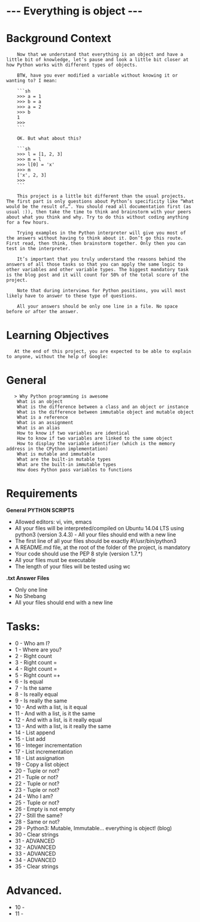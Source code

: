 # --- Everything is object ---

# Background Context
        Now that we understand that everything is an object and have a little bit of knowledge, let’s pause and look a little bit closer at how Python works with different types of objects.

        BTW, have you ever modified a variable without knowing it or wanting to? I mean:
        
        ```sh
        >>> a = 1
        >>> b = a
        >>> a = 2
        >>> b
        1
        >>>
        ```

        OK. But what about this?

        ```sh
        >>> l = [1, 2, 3]
        >>> m = l
        >>> l[0] = 'x'
        >>> m
        ['x', 2, 3]
        >>>
        ```

        This project is a little bit different than the usual projects. The first part is only questions about Python’s specificity like “What would be the result of…”. You should read all documentation first (as usual :)), then take the time to think and brainstorm with your peers about what you think and why. Try to do this without coding anything for a few hours.

        Trying examples in the Python interpreter will give you most of the answers without having to think about it. Don’t go this route. First read, then think, then brainstorm together. Only then you can test in the interpreter.

        It’s important that you truly understand the reasons behind the answers of all those tasks so that you can apply the same logic to other variables and other variable types. The biggest mandatory task is the blog post and it will count for 50% of the total score of the project.

        Note that during interviews for Python positions, you will most likely have to answer to these type of questions.

        All your answers should be only one line in a file. No space before or after the answer.

# Learning Objectives
       At the end of this project, you are expected to be able to explain to anyone, without the help of Google:

# General
       > Why Python programming is awesome
        What is an object
        What is the difference between a class and an object or instance
        What is the difference between immutable object and mutable object
        What is a reference
        What is an assignment
        What is an alias
        How to know if two variables are identical
        How to know if two variables are linked to the same object
        How to display the variable identifier (which is the memory address in the CPython implementation)
        What is mutable and immutable
        What are the built-in mutable types
        What are the built-in immutable types
        How does Python pass variables to functions

# Requirements

**General**
    **PYTHON SCRIPTS**
   - Allowed editors: vi, vim, emacs
   - All your files will be interpreted/compiled on Ubuntu 14.04 LTS using python3 (version 3.4.3)                                                                             - All your files should end with a new line
   - The first line of all your files should be exactly #!/usr/bin/python3
   - A README.md file, at the root of the folder of the project, is mandatory
   - Your code should use the PEP 8 style (version 1.7.*)
   - All your files must be executable
   - The length of your files will be tested using wc

   **.txt Answer Files**
   - Only one line
   - No Shebang
   - All your files should end with a new line

# Tasks:
   - 0 - Who am I?
   - 1 - Where are you?
   - 2 - Right count
   - 3 - Right count =
   - 4 - Right count =
   - 5 - Right count =+
   - 6 - Is equal
   - 7 - Is the same
   - 8 - Is really equal
   - 9 - Is really the same
   - 10 - And with a list, is it equal
   - 11 - And with a list, is it the same
   - 12 - And with a list, is it really equal
   - 13 - And with a list, is it really the same
   - 14 - List append
   - 15 - List add
   - 16 - Integer incrementation
   - 17 - List incrementation
   - 18 - List assignation
   - 19 - Copy a list object
   - 20 - Tuple or not?
   - 21 - Tuple or not?
   - 22 - Tuple or not?
   - 23 - Tuple or not?
   - 24 - Who I am?
   - 25 - Tuple or not?
   - 26 - Empty is not empty
   - 27 - Still the same?
   - 28 - Same or not?
   - 29 - Python3: Mutable, Immutable... everything is object! (blog)
   - 30 - Clear strings
   - 31 - ADVANCED
   - 32 - ADVANCED
   - 33 - ADVANCED
   - 34 - ADVANCED
   - 35 - Clear strings



# Advanced.
   - 10 -
   - 11 -